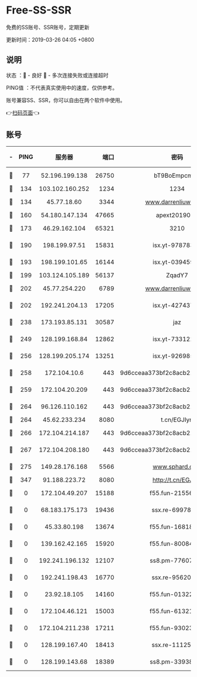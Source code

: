 # Free-SS-SSR

免费的SS账号、SSR账号，定期更新

更新时间：2019-03-26 04:05 +0800

## 说明

状态     ：🙂 - 良好 🙁 - 多次连接失败或连接超时

PING值   ：不代表真实使用中的速度，仅供参考。

账号兼容SS、SSR，你可以自由在两个软件中使用。

👉[扫码页面](https://liesauer.github.io/Free-SS-SSR/)👈

## 账号

|-|PING|服务器|端口|密码|加密方式|区域|
|:----:|:----:|:-----:|-----:|:----:|:----:|:----:|
|🙂|77|52.196.199.138|26750|bT9BoEmpcmP7|aes-256-cfb|JP|
|🙂|134|103.102.160.252|1234|1234|rc4-md5|JP|
|🙂|134|45.77.18.60|3344|www.darrenliuwei.com|aes-256-cfb|JP|
|🙂|160|54.180.147.134|47665|apext2019001|chacha20|KR|
|🙂|173|46.29.162.104|65321|3210|aes-256-ctr|RU|
|🙂|190|198.199.97.51|15831|isx.yt-97878355|aes-256-cfb|US|
|🙂|193|198.199.101.65|16144|isx.yt-03945929|aes-256-cfb|US|
|🙂|199|103.124.105.189|56137|ZqadY7|chacha20|CN|
|🙂|202|45.77.254.220|6789|www.darrenliuwei.com|aes-256-cfb|SG|
|🙂|202|192.241.204.13|17205|isx.yt-42743727|aes-256-cfb|US|
|🙂|238|173.193.85.131|30587|jaz|aes-256-cfb|US|
|🙂|249|128.199.168.84|12862|isx.yt-73312221|aes-256-cfb|SG|
|🙂|256|128.199.205.174|13251|isx.yt-92698565|aes-256-cfb|SG|
|🙂|258|172.104.10.6|443|9d6cceaa373bf2c8acb22e60b6a58be6|aes-256-cfb|US|
|🙂|259|172.104.20.209|443|9d6cceaa373bf2c8acb22e60b6a58be6|aes-256-cfb|US|
|🙂|264|96.126.110.162|443|9d6cceaa373bf2c8acb22e60b6a58be6|aes-256-cfb|US|
|🙂|264|45.62.233.234|8080|t.cn/EGJIyrl|rc4-md5|CA|
|🙂|266|172.104.214.187|443|9d6cceaa373bf2c8acb22e60b6a58be6|aes-256-cfb|US|
|🙂|267|172.104.208.180|443|9d6cceaa373bf2c8acb22e60b6a58be6|aes-256-cfb|US|
|🙂|275|149.28.176.168|5566|www.sphard.com|aes-256-cfb|AU|
|🙂|347|91.188.223.72|8080|http://t.cn/EGJIyrl|rc4-md5|RU|
|🙁|0|172.104.49.207|15188|f55.fun-21556723|aes-256-cfb|SG|
|🙁|0|68.183.175.173|19436|ssx.re-69978912|aes-256-cfb|US|
|🙁|0|45.33.80.198|13674|f55.fun-16818858|aes-256-cfb|US|
|🙁|0|139.162.42.165|15920|f55.fun-80084282|aes-256-cfb|SG|
|🙁|0|192.241.196.132|12107|ss8.pm-77607879|aes-256-cfb|US|
|🙁|0|192.241.198.43|16770|ssx.re-95620121|aes-256-cfb|US|
|🙁|0|23.92.18.105|14160|f55.fun-01322575|aes-256-cfb|US|
|🙁|0|172.104.46.121|15003|f55.fun-61321984|aes-256-cfb|SG|
|🙁|0|172.104.211.238|17211|f55.fun-93023249|aes-256-cfb|US|
|🙁|0|128.199.167.40|18413|ssx.re-11125566|aes-256-cfb|SG|
|🙁|0|128.199.143.68|18389|ss8.pm-33938074|aes-256-cfb|SG|
